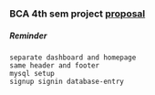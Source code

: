 ### BCA 4th sem project [proposal](https://drive.google.com/file/d/1CtONxOXspRFU5YjxTv-ON5mZPTLp0SQd/view?usp=sharing)

##### Reminder
```
separate dashboard and homepage
same header and footer
mysql setup
signup signin database-entry
```
